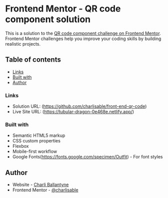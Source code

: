 # Frontend Mentor - QR code component solution

This is a solution to the [QR code component challenge on Frontend Mentor](https://www.frontendmentor.io/challenges/qr-code-component-iux_sIO_H). Frontend Mentor challenges help you improve your coding skills by building realistic projects. 

## Table of contents
- [Links](#links)
- [Built with](#built-with)
- [Author](#author)

### Links

- Solution URL: (https://github.com/charlisable/front-end-qr-code)
- Live Site URL: (https://tubular-dragon-0e468e.netlify.app/)


### Built with

- Semantic HTML5 markup
- CSS custom properties
- Flexbox
- Mobile-first workflow
- Google Fonts(https://fonts.google.com/specimen/Outfit) - For font styles

## Author

- Website - [Charli Ballantyne](https://www.charlicodes.com)
- Frontend Mentor - [@charlisable](https://www.frontendmentor.io/profile/charlisable)
